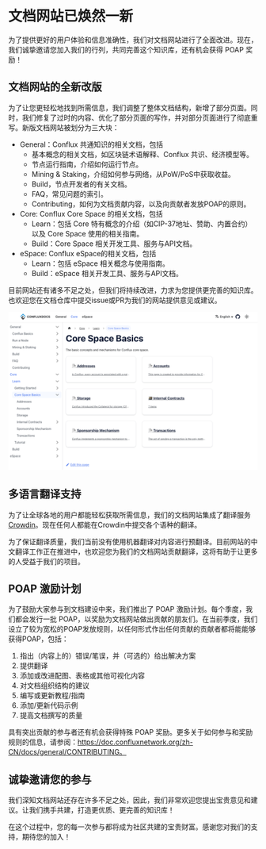 # 文档网站已焕然一新

为了提供更好的用户体验和信息准确性，我们对文档网站进行了全面改进。现在，我们诚挚邀请您加入我们的行列，共同完善这个知识库，还有机会获得 POAP 奖励！

## 文档网站的全新改版

为了让您更轻松地找到所需信息，我们调整了整体文档结构，新增了部分页面。同时，我们修复了过时的内容、优化了部分页面的写作，并对部分页面进行了彻底重写。新版文档网站被划分为三大块：

- General：Conflux 共通知识的相关文档，包括
  - 基本概念的相关文档，如区块链术语解释、Conflux 共识、经济模型等。
  - 节点运行指南，介绍如何运行节点。
  - Mining & Staking，介绍如何参与网络，从PoW/PoS中获取收益。
  - Build，节点开发者的有关文档。
  - FAQ，常见问题的索引。
  - Contributing，如何为文档贡献内容，以及向贡献者发放POAP的原则。
- Core: Conflux Core Space 的相关文档，包括
  - Learn：包括 Core 特有概念的介绍（如CIP-37地址、赞助、内置合约）以及 Core Space 使用的相关指南。
  - Build：Core Space 相关开发工具、服务与API文档。
- eSpace: Conflux eSpace的相关文档，包括
  - Learn：包括 eSpace 相关概念与使用指南。
  - Build：eSpace 相关开发工具、服务与API文档。

目前网站还有诸多不足之处，但我们将持续改进，力求为您提供更完善的知识库。也欢迎您在文档仓库中提交issue或PR为我们的网站提供意见或建议。

![](image/2023-04-17-10-42-42.png)

## 多语言翻译支持

为了让全球各地的用户都能轻松获取所需信息，我们的文档网站集成了翻译服务[Crowdin](https://zh.crowdin.com/project/conflux)。现在任何人都能在Crowdin中提交各个语种的翻译。

为了保证翻译质量，我们当前没有使用机器翻译对内容进行预翻译。目前网站的中文翻译工作正在推进中，也欢迎您为我们的文档网站贡献翻译，这将有助于让更多的人受益于我们的项目。

## POAP 激励计划

为了鼓励大家参与到文档建设中来，我们推出了 POAP 激励计划。每个季度，我们都会发行一批 POAP，以奖励为文档网站做出贡献的朋友们。在当前季度，我们设立了较为宽松的POAP发放规则，以任何形式作出任何贡献的贡献者都将能能够获得POAP，包括：

1. 指出（内容上的）错误/笔误，并（可选的）给出解决方案
2. 提供翻译
3. 添加或改进配图、表格或其他可视化内容
4. 对文档组织结构的建议
5. 编写或更新教程/指南
6. 添加/更新代码示例
7. 提高文档撰写的质量

具有突出贡献的参与者还有机会获得特殊 POAP 奖励。更多关于如何参与和奖励规则的信息，请参阅：https://doc.confluxnetwork.org/zh-CN/docs/general/CONTRIBUTING。

## 诚挚邀请您的参与

我们深知文档网站还存在许多不足之处，因此，我们非常欢迎您提出宝贵意见和建议。让我们携手共建，打造更优质、更完善的知识库！

在这个过程中，您的每一次参与都将成为社区共建的宝贵财富。感谢您对我们的支持，期待您的加入！
